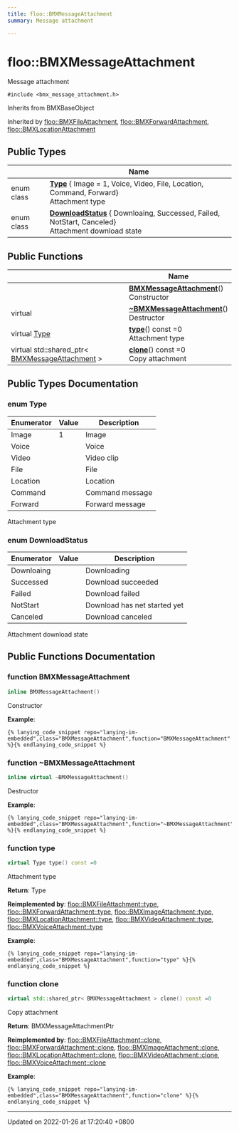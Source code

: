 ```yaml
---
title: floo::BMXMessageAttachment
summary: Message attachment 

---
```


# floo::BMXMessageAttachment



Message attachment 


`#include <bmx_message_attachment.h>`

Inherits from BMXBaseObject

Inherited by [floo::BMXFileAttachment](classfloo_1_1_b_m_x_file_attachment.md), [floo::BMXForwardAttachment](classfloo_1_1_b_m_x_forward_attachment.md), [floo::BMXLocationAttachment](classfloo_1_1_b_m_x_location_attachment.md)

## Public Types

|                | Name           |
| -------------- | -------------- |
| enum class| **[Type](classfloo_1_1_b_m_x_message_attachment.md#enum-type)** { Image = 1, Voice, Video, File, Location, Command, Forward}<br>Attachment type  |
| enum class| **[DownloadStatus](classfloo_1_1_b_m_x_message_attachment.md#enum-downloadstatus)** { Downloaing, Successed, Failed, NotStart, Canceled}<br>Attachment download state  |

## Public Functions

|                | Name           |
| -------------- | -------------- |
| | **[BMXMessageAttachment](classfloo_1_1_b_m_x_message_attachment.md#function-bmxmessageattachment)**()<br>Constructor  |
| virtual | **[~BMXMessageAttachment](classfloo_1_1_b_m_x_message_attachment.md#function-~bmxmessageattachment)**()<br>Destructor  |
| virtual [Type](classfloo_1_1_b_m_x_message_attachment.md#enum-type) | **[type](classfloo_1_1_b_m_x_message_attachment.md#function-type)**() const =0<br>Attachment type  |
| virtual std::shared_ptr< [BMXMessageAttachment](classfloo_1_1_b_m_x_message_attachment.md) > | **[clone](classfloo_1_1_b_m_x_message_attachment.md#function-clone)**() const =0<br>Copy attachment  |

## Public Types Documentation

### enum Type

| Enumerator | Value | Description |
| ---------- | ----- | ----------- |
| Image | 1| Image   |
| Voice | | Voice   |
| Video | | Video clip   |
| File | | File   |
| Location | | Location   |
| Command | | Command message   |
| Forward | | Forward message   |



Attachment type 

### enum DownloadStatus

| Enumerator | Value | Description |
| ---------- | ----- | ----------- |
| Downloaing | | Downloading   |
| Successed | | Download succeeded   |
| Failed | | Download failed   |
| NotStart | | Download has net started yet   |
| Canceled | | Download canceled   |



Attachment download state 

## Public Functions Documentation

### function BMXMessageAttachment

```cpp
inline BMXMessageAttachment()
```

Constructor 

**Example**:
```
{% lanying_code_snippet repo="lanying-im-embedded",class="BMXMessageAttachment",function="BMXMessageAttachment" %}{% endlanying_code_snippet %}
```
### function ~BMXMessageAttachment

```cpp
inline virtual ~BMXMessageAttachment()
```

Destructor 

**Example**:
```
{% lanying_code_snippet repo="lanying-im-embedded",class="BMXMessageAttachment",function="~BMXMessageAttachment" %}{% endlanying_code_snippet %}
```
### function type

```cpp
virtual Type type() const =0
```

Attachment type 

**Return**: Type 

**Reimplemented by**: [floo::BMXFileAttachment::type](classfloo_1_1_b_m_x_file_attachment.md#function-type), [floo::BMXForwardAttachment::type](classfloo_1_1_b_m_x_forward_attachment.md#function-type), [floo::BMXImageAttachment::type](classfloo_1_1_b_m_x_image_attachment.md#function-type), [floo::BMXLocationAttachment::type](classfloo_1_1_b_m_x_location_attachment.md#function-type), [floo::BMXVideoAttachment::type](classfloo_1_1_b_m_x_video_attachment.md#function-type), [floo::BMXVoiceAttachment::type](classfloo_1_1_b_m_x_voice_attachment.md#function-type)


**Example**:
```
{% lanying_code_snippet repo="lanying-im-embedded",class="BMXMessageAttachment",function="type" %}{% endlanying_code_snippet %}
```
### function clone

```cpp
virtual std::shared_ptr< BMXMessageAttachment > clone() const =0
```

Copy attachment 

**Return**: BMXMessageAttachmentPtr 

**Reimplemented by**: [floo::BMXFileAttachment::clone](classfloo_1_1_b_m_x_file_attachment.md#function-clone), [floo::BMXForwardAttachment::clone](classfloo_1_1_b_m_x_forward_attachment.md#function-clone), [floo::BMXImageAttachment::clone](classfloo_1_1_b_m_x_image_attachment.md#function-clone), [floo::BMXLocationAttachment::clone](classfloo_1_1_b_m_x_location_attachment.md#function-clone), [floo::BMXVideoAttachment::clone](classfloo_1_1_b_m_x_video_attachment.md#function-clone), [floo::BMXVoiceAttachment::clone](classfloo_1_1_b_m_x_voice_attachment.md#function-clone)


**Example**:
```
{% lanying_code_snippet repo="lanying-im-embedded",class="BMXMessageAttachment",function="clone" %}{% endlanying_code_snippet %}
```
-------------------------------

Updated on 2022-01-26 at 17:20:40 +0800